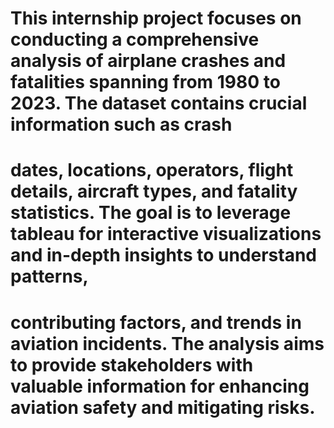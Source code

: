 # This internship project focuses on conducting a comprehensive analysis of airplane crashes and fatalities spanning from 1980 to 2023. The dataset contains crucial information such as crash 
# dates, locations, operators, flight details, aircraft types, and fatality statistics. The goal is to leverage tableau for interactive visualizations and in-depth insights to understand patterns,
# contributing factors, and trends in aviation incidents. The analysis aims to provide stakeholders with valuable information for enhancing aviation safety and mitigating risks.​
